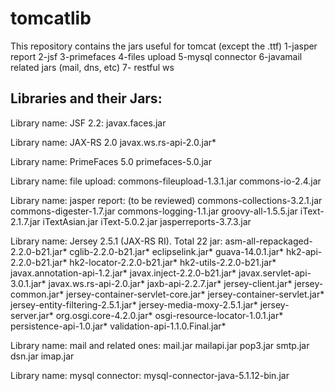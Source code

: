 tomcatlib
=========
This repository contains the jars useful for tomcat (except the .ttf)
1-jasper report
2-jsf
3-primefaces
4-files upload
5-mysql connector
6-javamail related jars (mail, dns, etc)
7- restful ws

Libraries and their Jars:
-------------------------
Library name: JSF 2.2:
javax.faces.jar

Library name: JAX-RS 2.0
javax.ws.rs-api-2.0.jar*

Library name: PrimeFaces 5.0
primefaces-5.0.jar

Library name: file upload:
commons-fileupload-1.3.1.jar
commons-io-2.4.jar

Library name: jasper report: (to be reviewed)
commons-collections-3.2.1.jar
commons-digester-1.7.jar
commons-logging-1.1.jar
groovy-all-1.5.5.jar
iText-2.1.7.jar
iTextAsian.jar
iText-5.0.2.jar
jasperreports-3.7.3.jar

Library name: Jersey 2.5.1 (JAX-RS RI). Total 22 jar:
asm-all-repackaged-2.2.0-b21.jar*
cglib-2.2.0-b21.jar*
eclipselink.jar*
guava-14.0.1.jar*
hk2-api-2.2.0-b21.jar*
hk2-locator-2.2.0-b21.jar*
hk2-utils-2.2.0-b21.jar*
javax.annotation-api-1.2.jar*
javax.inject-2.2.0-b21.jar*
javax.servlet-api-3.0.1.jar*
javax.ws.rs-api-2.0.jar*
jaxb-api-2.2.7.jar*
jersey-client.jar*
jersey-common.jar*
jersey-container-servlet-core.jar*
jersey-container-servlet.jar*
jersey-entity-filtering-2.5.1.jar*
jersey-media-moxy-2.5.1.jar*
jersey-server.jar*
org.osgi.core-4.2.0.jar*
osgi-resource-locator-1.0.1.jar*
persistence-api-1.0.jar*
validation-api-1.1.0.Final.jar*

Library name: mail and related ones:
mail.jar
mailapi.jar
pop3.jar
smtp.jar
dsn.jar
imap.jar

Library name: mysql connector:
mysql-connector-java-5.1.12-bin.jar

